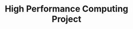 ---
title: "High Performance Computing Project"
description: "Using Hidden Markov Models to predict sentiment for movie reviews"
tags: [
    {
        "name": "SciKit Learn",
        "color": "primary"
    },
    {
        "name": "Numpy",
        "color": "secondary"
    }
]
---